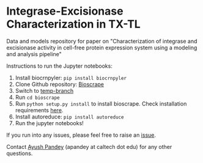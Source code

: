 # Integrase-Excisionase Characterization in TX-TL
Data and models repository for paper on "Characterization of integrase and excisionase activity in cell-free protein expression system using a modeling and analysis pipeline"

Instructions to run the Jupyter notebooks:

1. Install biocrnpyler: `pip install biocrnpyler`
2. Clone Github repository: [Bioscrape](https://github.com/biocircuits/bioscrape/)
3. Switch to [temp-branch](https://github.com/biocircuits/bioscrape/tree/temp-branch)
4. Run `cd bioscrape`
5. Run `python setup.py install` to install bioscrape. Check installation requirements [here](https://github.com/biocircuits/bioscrape/wiki/Installation).
6. Install autoreduce: `pip install autoreduce`
7. Run the jupyter notebooks!

If you run into any issues, please feel free to raise an [issue](https://github.com/ayush9pandey/integrase-excisionase-characterization/issues).

Contact [Ayush Pandey](https://www.its.caltech.edu/~apandey/) (apandey at caltech dot edu) for any other questions.